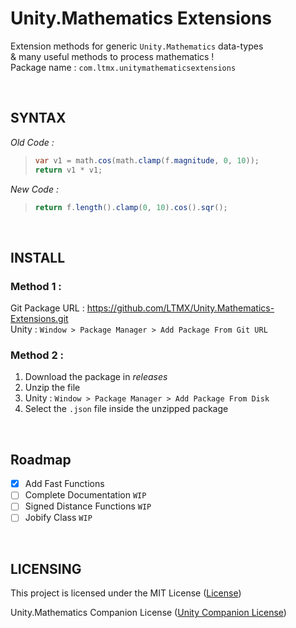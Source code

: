 # Unity.Mathematics Extensions
Extension methods for generic `Unity.Mathematics` data-types <br>
& many useful methods to process mathematics !<br>
Package name : `com.ltmx.unitymathematicsextensions`

<br>

## SYNTAX
*Old Code :*
> ```C#
> var v1 = math.cos(math.clamp(f.magnitude, 0, 10));
> return v1 * v1;
> ```
*New Code :*
> ```C#
> return f.length().clamp(0, 10).cos().sqr();
> ```

<br>

## INSTALL
### Method 1 : <br>
Git Package URL : https://github.com/LTMX/Unity.Mathematics-Extensions.git
<br>
Unity : `Window > Package Manager > Add Package From Git URL`
<br>
### Method 2 : <br>
1. Download the package in *releases*
2. Unzip the file
3. Unity : `Window > Package Manager > Add Package From Disk`
4. Select the `.json` file inside the unzipped package

<br>

## Roadmap
- [x] Add Fast Functions
- [ ] Complete Documentation `WIP`
- [ ] Signed Distance Functions `WIP`
- [ ] Jobify Class `WIP`

<br>

## LICENSING
<p>This project is licensed under the MIT License (<a href="https://github.com/LTMX/Unity.Mathematics-Extensions/blob/master/LICENSE">License</a>)</p>
<p>Unity.Mathematics Companion License (<a href="https://github.com/Unity-Technologies/Unity.Mathematics/blob/master/LICENSE.md">Unity Companion License</a>)</p>
